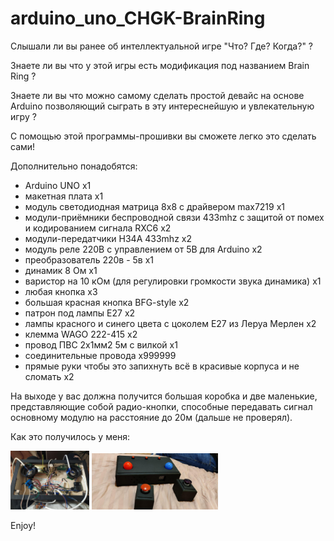 # arduino_uno_CHGK-BrainRing

Слышали ли вы ранее об интеллектуальной игре "Что? Где? Когда?" ?

Знаете ли вы что у этой игры есть модификация под названием Brain Ring ?

Знаете ли вы что можно самому сделать простой девайс на основе Arduino позволяющий сыграть в эту интереснейшую и увлекательную игру ?

С помощью этой программы-прошивки вы сможете легко это сделать сами!

Дополнительно понадобятся:
  - Arduino UNO x1
  - макетная плата x1
  - модуль светодиодная матрица 8x8 с драйвером max7219 x1
  - модули-приёмники беспроводной связи 433mhz с защитой от помех и кодированием сигнала RXC6 x2 
  - модули-передатчики H34A 433mhz x2
  - модуль реле 220В с управлением от 5В для Arduino x2
  - преобразователь 220в - 5в x1
  - динамик 8 Ом x1
  - варистор на 10 кОм (для регулировки громкости звука динамика) x1
  - любая кнопка x3
  - большая красная кнопка BFG-style x2
  - патрон под лампы Е27 x2
  - лампы красного и синего цвета с цоколем Е27 из Леруа Мерлен x2
  - клемма WAGO 222-415 x2
  - провод ПВС 2х1мм2 5м с вилкой x1
  - соединительные провода x999999
  - прямые руки чтобы это запихнуть всё в красивые корпуса и не сломать x2

На выходе у вас должна получится большая коробка и две маленькие, представляющие собой радио-кнопки, способные передавать сигнал основному модулю на расстояние до 20м (дальше не проверял).

Как это получилось у меня:

  <img src="https://raw.githubusercontent.com/kukuruza322/arduino_uno_CHGK-BrainRing/main/1.jpg" width="25%" alt="Изображение 1" class="center-img">
  <img src="https://raw.githubusercontent.com/kukuruza322/arduino_uno_CHGK-BrainRing/main/2.jpg" width="40%" alt="Изображение 2" class="center-img">

Enjoy!
